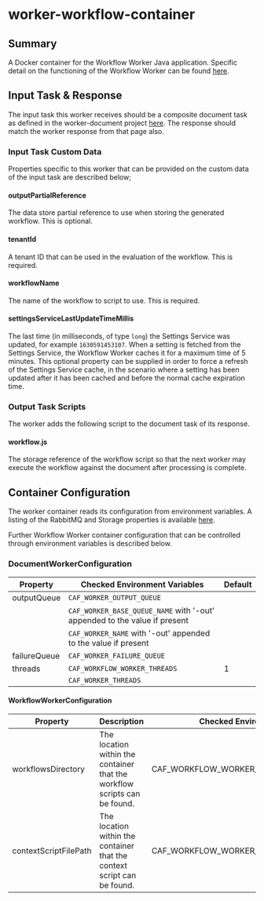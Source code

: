 # worker-workflow-container

## Summary

A Docker container for the Workflow Worker Java application. Specific detail on the functioning of the Workflow Worker can be found [here](../worker-workflow).

## Input Task & Response

The input task this worker receives should be a composite document task as defined in the worker-document project [here](https://github.com/CAFDataProcessing/worker-document/tree/develop/worker-document-shared#composite-document-handling). The response should match the worker response from that page also. 

### Input Task Custom Data

Properties specific to this worker that can be provided on the custom data of the input task are described below;

#### outputPartialReference

The data store partial reference to use when storing the generated workflow. This is optional.

#### tenantId

A tenant ID that can be used in the evaluation of the workflow. This is required.

#### workflowName

The name of the workflow to script to use. This is required.

#### settingsServiceLastUpdateTimeMillis

The last time (in milliseconds, of type `long`) the Settings Service was updated, for example `1630591453107`. When a setting is fetched
from the Settings Service, the Workflow Worker caches it for a maximum time of 5 minutes. This optional property can be supplied in order
to force a refresh of the Settings Service cache, in the scenario where a setting has been updated after it has been cached and before
the normal cache expiration time.

### Output Task Scripts

The worker adds the following script to the document task of its response.

#### workflow.js

The storage reference of the workflow script so that the next worker may execute the workflow against the document after processing is complete.

## Container Configuration

The worker container reads its configuration from environment variables. A listing of the RabbitMQ and Storage properties is available [here](https://github.com/WorkerFramework/worker-framework/tree/develop/worker-default-configs).

Further Workflow Worker container configuration that can be controlled through environment variables is described below.

### DocumentWorkerConfiguration

| Property | Checked Environment Variables | Default               |
|----------|-------------------------------|-----------------------|
| outputQueue   |  `CAF_WORKER_OUTPUT_QUEUE`                  |   |
|               |   `CAF_WORKER_BASE_QUEUE_NAME` with '-out' appended to the value if present     |             |
|               |  `CAF_WORKER_NAME` with '-out' appended to the value if present                 |             |
| failureQueue  |  `CAF_WORKER_FAILURE_QUEUE`          |             |
| threads       |  `CAF_WORKFLOW_WORKER_THREADS`          |      1       |
|               |  `CAF_WORKER_THREADS`          |             |


#### WorkflowWorkerConfiguration

| Property | Description | Checked Environment Variables                        | Default               |
|----------|--------|------------------------------------------------------|-----------------------|
| workflowsDirectory | The location within the container that the workflow scripts can be found. | CAF_WORKFLOW_WORKER_WORKFLOW_DIRECTORY | undefined |
| contextScriptFilePath | The location within the container that the context script can be found. | CAF_WORKFLOW_WORKER_CONTEXT_JAVASCRIPT_PATH | undefined |
